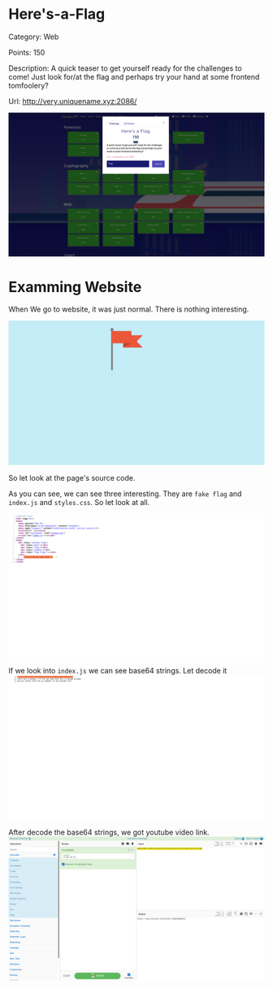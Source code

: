 # Here's-a-Flag
 Category: Web
 
 Points: 150
 
 Description: A quick teaser to get yourself ready for the challenges to come! Just look for/at the flag and perhaps try your hand at some frontend tomfoolery?
 
 Url:  http://very.uniquename.xyz:2086/
 
![CTF](https://github.com/ComdeyOverFlow/DeconstruCTF-2021/blob/main/Here's-a-Flag/images/Screenshot%20from%202021-10-02%2011-18-37.png)

# Examming Website

When We go to website, it was just normal. There is nothing interesting.

![CTF](https://github.com/ComdeyOverFlow/DeconstruCTF-2021/blob/main/Here's-a-Flag/images/Screenshot%20from%202021-10-02%2011-19-16.png)

So let look at the page's source code.

As you can see, we can see three interesting. They are `fake flag` and `index.js` and `styles.css`. So let look at all.

![CTF](https://github.com/ComdeyOverFlow/DeconstruCTF-2021/blob/main/Here's-a-Flag/images/Screenshot%20from%202021-10-02%2011-19-28.png)

If we look into `index.js` we can see base64 strings. Let decode it
![CTF](https://github.com/ComdeyOverFlow/DeconstruCTF-2021/blob/main/Here's-a-Flag/images/Screenshot%20from%202021-10-02%2011-20-42.png)

After decode the base64 strings, we got youtube video link.
![CTF](https://github.com/ComdeyOverFlow/DeconstruCTF-2021/blob/main/Here's-a-Flag/images/Screenshot%20from%202021-10-02%2011-20-50.png)

